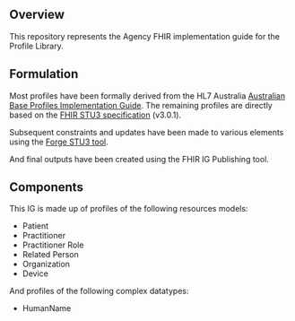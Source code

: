 ## Overview
This repository represents the Agency FHIR implementation guide for the Profile Library.

## Formulation
Most profiles have been formally derived from the HL7 Australia [Australian Base Profiles Implementation Guide](http://build.fhir.org/ig/hl7au/au-fhir-base/index.html). The remaining profiles are directly based on the [FHIR STU3 specification](http://hl7.org/fhir/STU3/index.html) (v3.0.1).

Subsequent constraints and updates have been made to various elements using the [Forge STU3 tool](https://fhir.furore.com/forge/).

And final outputs have been created using the FHIR IG Publishing tool.

## Components
This IG is made up of profiles of the following resources models:
* Patient
* Practitioner
* Practitioner Role
* Related Person
* Organization
* Device

And profiles of the following complex datatypes:
* HumanName